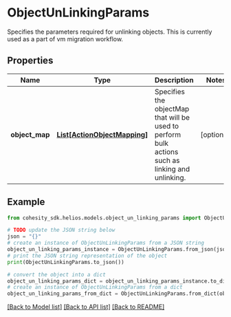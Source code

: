 # ObjectUnLinkingParams

Specifies the parameters required for unlinking objects. This is currently used as a part of vm migration workflow.

## Properties

Name | Type | Description | Notes
------------ | ------------- | ------------- | -------------
**object_map** | [**List[ActionObjectMapping]**](ActionObjectMapping.md) | Specifies the objectMap that will be used to perform bulk actions such as linking and unlinking. | [optional] 

## Example

```python
from cohesity_sdk.helios.models.object_un_linking_params import ObjectUnLinkingParams

# TODO update the JSON string below
json = "{}"
# create an instance of ObjectUnLinkingParams from a JSON string
object_un_linking_params_instance = ObjectUnLinkingParams.from_json(json)
# print the JSON string representation of the object
print(ObjectUnLinkingParams.to_json())

# convert the object into a dict
object_un_linking_params_dict = object_un_linking_params_instance.to_dict()
# create an instance of ObjectUnLinkingParams from a dict
object_un_linking_params_from_dict = ObjectUnLinkingParams.from_dict(object_un_linking_params_dict)
```
[[Back to Model list]](../README.md#documentation-for-models) [[Back to API list]](../README.md#documentation-for-api-endpoints) [[Back to README]](../README.md)


